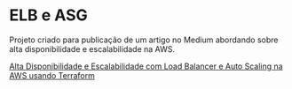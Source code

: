 # ELB e ASG
Projeto criado para publicação de um artigo no Medium abordando sobre alta disponibilidade e escalabilidade na AWS. 

[Alta Disponibilidade e Escalabilidade com Load Balancer e Auto Scaling na AWS usando Terraform](https://medium.com/@gabriel.lglg93/alta-disponibilidade-e-escalabilidade-com-load-balancer-e-auto-scaling-na-aws-usando-terraform-f3b0af76e197)
